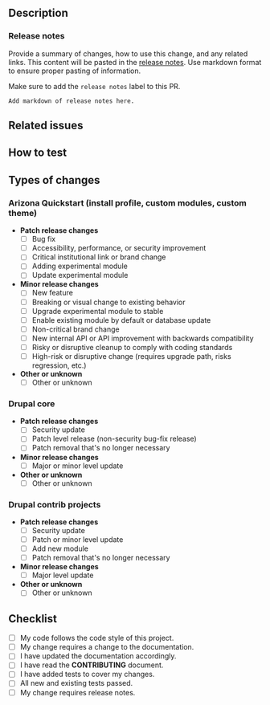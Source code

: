 <!--- Provide a general summary of your changes in the Title above -->

## Description
<!--- Describe your changes in detail (include keywords close/fix/resolve) -->

### Release notes
Provide a summary of changes, how to use this change, and any related links. This content will be 
pasted in the [release notes](https://github.com/az-digital/az_quickstart/releases). Use markdown 
format to ensure proper pasting of information.

Make sure to add the `release notes` label to this PR.

```
Add markdown of release notes here.
```

## Related issues
<!--- This project only accepts pull requests related to open issues -->
<!--- If suggesting a new feature or change, please discuss it in an issue first -->
<!--- If fixing a bug, there should be an issue describing it with steps to reproduce -->
<!--- Please link to the issue here: -->

## How to test
<!--- Please describe in detail how reviewers can test your changes -->
<!--- Include details of your testing environment and the tests you ran -->

## Types of changes
<!--- What types of changes does your code introduce? Put an `x` in all the boxes that apply: -->

### Arizona Quickstart (install profile, custom modules, custom theme)
- **Patch release changes**
   - [ ] Bug fix
   - [ ] Accessibility, performance, or security improvement
   - [ ] Critical institutional link or brand change
   - [ ] Adding experimental module
   - [ ] Update experimental module
- **Minor release changes**
   - [ ] New feature
   - [ ] Breaking or visual change to existing behavior
   - [ ] Upgrade experimental module to stable
   - [ ] Enable existing module by default or database update
   - [ ] Non-critical brand change
   - [ ] New internal API or API improvement with backwards compatibility
   - [ ] Risky or disruptive cleanup to comply with coding standards
   - [ ] High-risk or disruptive change (requires upgrade path, risks regression, etc.)
- **Other or unknown**
   - [ ] Other or unknown

### Drupal core
- **Patch release changes**
   - [ ] Security update
   - [ ] Patch level release (non-security bug-fix release)
   - [ ] Patch removal that's no longer necessary
- **Minor release changes**
   - [ ] Major or minor level update
- **Other or unknown**
   - [ ] Other or unknown

### Drupal contrib projects
- **Patch release changes**
   - [ ] Security update
   - [ ] Patch or minor level update
   - [ ] Add new module
   - [ ] Patch removal that's no longer necessary
- **Minor release changes**
   - [ ] Major level update
- **Other or unknown**
   - [ ] Other or unknown

## Checklist
<!--- Go over all the following points, and put an `x` in all the boxes that apply. -->
<!--- If you're unsure about any of these, don't hesitate to ask. We're here to help! -->
- [ ] My code follows the code style of this project.
- [ ] My change requires a change to the documentation.
- [ ] I have updated the documentation accordingly.
- [ ] I have read the **CONTRIBUTING** document.
- [ ] I have added tests to cover my changes.
- [ ] All new and existing tests passed.
- [ ] My change requires release notes.
